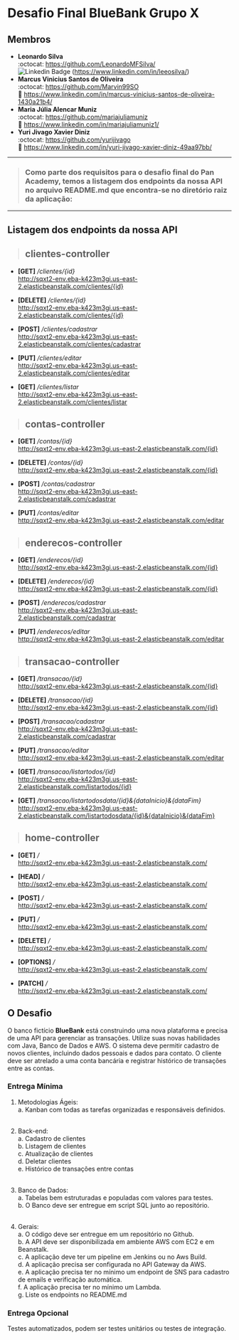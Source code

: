 # Desafio Final BlueBank Grupo X
## Membros
- **Leonardo Silva**<br>
:octocat: https://github.com/LeonardoMFSilva/<br>
![Linkedin Badge](https://img.shields.io/badge/-LinkedIn-blue?style=flat-square&logo=Linkedin&logoColor=white)
(https://www.linkedin.com/in/leeosilva/)<br>
- **Marcus Vinicius Santos de Oliveira**<br>
:octocat: https://github.com/Marvin99SO<br>
:blue_book: https://www.linkedin.com/in/marcus-vinicius-santos-de-oliveira-1430a21b4/<br>
- **Maria Júlia Alencar Muniz**<br>
:octocat: https://github.com/mariajuliamuniz<br>
:blue_book: https://www.linkedin.com/in/mariajuliamuniz1/<br>
- **Yuri Jivago Xavier Diniz**<br>
:octocat: https://github.com/yurijivago<br>
:blue_book: https://www.linkedin.com/in/yuri-jivago-xavier-diniz-49aa97bb/<br>

---

> ### Como parte dos requisitos para o desafio final do Pan Academy, temos a listagem dos endpoints da nossa API no arquivo README.md que encontra-se no diretório raiz da aplicação:
---

## Listagem dos endpoints da nossa API

> ## clientes-controller
- **[GET]** */clientes/{id}*<br>
http://sqxt2-env.eba-k423m3gi.us-east-2.elasticbeanstalk.com/clientes/{id}

- **[DELETE]** */clientes/{id}*<br>
http://sqxt2-env.eba-k423m3gi.us-east-2.elasticbeanstalk.com/clientes/{id}

- **[POST]** */clientes/cadastrar*<br>
http://sqxt2-env.eba-k423m3gi.us-east-2.elasticbeanstalk.com/clientes/cadastrar

- **[PUT]** */clientes/editar*<br>
http://sqxt2-env.eba-k423m3gi.us-east-2.elasticbeanstalk.com/clientes/editar

- **[GET]** */clientes/listar*<br>
http://sqxt2-env.eba-k423m3gi.us-east-2.elasticbeanstalk.com/clientes/listar

> ## contas-controller
- **[GET]** */contas/{id}*<br>
http://sqxt2-env.eba-k423m3gi.us-east-2.elasticbeanstalk.com/{id}

- **[DELETE]** */contas/{id}*<br>
http://sqxt2-env.eba-k423m3gi.us-east-2.elasticbeanstalk.com/{id}

- **[POST]** */contas/cadastrar*<br>
http://sqxt2-env.eba-k423m3gi.us-east-2.elasticbeanstalk.com/cadastrar

- **[PUT]** */contas/editar*<br>
http://sqxt2-env.eba-k423m3gi.us-east-2.elasticbeanstalk.com/editar

> ## enderecos-controller
- **[GET]** */enderecos/{id}*<br>
http://sqxt2-env.eba-k423m3gi.us-east-2.elasticbeanstalk.com/{id}

- **[DELETE]** */enderecos/{id}*<br>
http://sqxt2-env.eba-k423m3gi.us-east-2.elasticbeanstalk.com/{id}

- **[POST]** */enderecos/cadastrar*<br>
http://sqxt2-env.eba-k423m3gi.us-east-2.elasticbeanstalk.com/cadastrar

- **[PUT]** */enderecos/editar*<br>
http://sqxt2-env.eba-k423m3gi.us-east-2.elasticbeanstalk.com/editar

> ## transacao-controller
- **[GET]** */transacao/{id}*<br>
http://sqxt2-env.eba-k423m3gi.us-east-2.elasticbeanstalk.com/{id}


- **[DELETE]** */transacao/{id}*<br>
http://sqxt2-env.eba-k423m3gi.us-east-2.elasticbeanstalk.com/{id}

- **[POST]** */transacao/cadastrar*<br>
http://sqxt2-env.eba-k423m3gi.us-east-2.elasticbeanstalk.com/cadastrar


- **[PUT]** */transacao/editar*<br>
http://sqxt2-env.eba-k423m3gi.us-east-2.elasticbeanstalk.com/editar


- **[GET]** */transacao/listartodos/{id}*<br>
http://sqxt2-env.eba-k423m3gi.us-east-2.elasticbeanstalk.com/listartodos/{id}


- **[GET]** */transacao/listartodosdata/{id}&{dataInicio}&{dataFim}*<br>
http://sqxt2-env.eba-k423m3gi.us-east-2.elasticbeanstalk.com/listartodosdata/{id}&{dataInicio}&{dataFim}

> ## home-controller
- **[GET]** */*<br>
http://sqxt2-env.eba-k423m3gi.us-east-2.elasticbeanstalk.com/

- **[HEAD]** */*<br>
http://sqxt2-env.eba-k423m3gi.us-east-2.elasticbeanstalk.com/

- **[POST]** */*<br>
http://sqxt2-env.eba-k423m3gi.us-east-2.elasticbeanstalk.com/

- **[PUT]** */*<br>
http://sqxt2-env.eba-k423m3gi.us-east-2.elasticbeanstalk.com/

- **[DELETE]** */*<br>
http://sqxt2-env.eba-k423m3gi.us-east-2.elasticbeanstalk.com/

- **[OPTIONS]** */*<br>
http://sqxt2-env.eba-k423m3gi.us-east-2.elasticbeanstalk.com/

- **[PATCH]** */*<br>
http://sqxt2-env.eba-k423m3gi.us-east-2.elasticbeanstalk.com/


## O Desafio ##
O banco fictício **BlueBank** está construindo uma nova plataforma e precisa de uma API para gerenciar as transações. Utilize suas novas habilidades com Java, Banco de Dados e AWS.
O sistema deve permitir cadastro de novos clientes, incluindo dados pessoais e dados para contato. O cliente deve ser atrelado a uma conta bancária e registrar histórico de transações entre as contas.

### Entrega Mínima ###
1. Metodologias Ágeis:<br>
  a. Kanban com todas as tarefas organizadas e responsáveis definidos.<br><br>
  
2. Back-end:<br>
  a. Cadastro de clientes<br>
  b. Listagem de clientes<br>
  c. Atualização de clientes<br>
  d. Deletar clientes<br>
  e. Histórico de transações entre contas<br><br>
  
3. Banco de Dados:<br>
  a. Tabelas bem estruturadas e populadas com valores para testes.<br>
  b. O Banco deve ser entregue em script SQL junto ao repositório.<br><br>
  
4. Gerais:<br>
  a. O código deve ser entregue em um repositório no Github.<br>
  b. A API deve ser disponibilizada em ambiente AWS com EC2 e em Beanstalk.<br>
  c. A aplicação deve ter um pipeline em Jenkins ou no Aws Build.<br>
  d. A aplicação precisa ser configurada no API Gateway da AWS.<br>
  e. A aplicação precisa ter no mínimo um endpoint de SNS para cadastro de emails e verificação automática.<br>
  f. A aplicação precisa ter no mínimo um Lambda.<br>
  g. Liste os endpoints no README.md<br>

### Entrega Opcional ###
Testes automatizados, podem ser testes unitários ou testes de integração.
